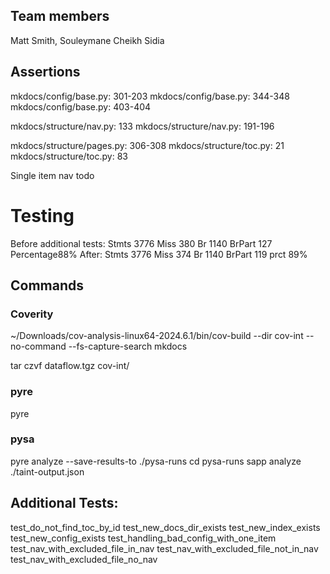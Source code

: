 ## Team members

Matt Smith, Souleymane Cheikh Sidia

## Assertions

mkdocs/config/base.py: 301-203
mkdocs/config/base.py: 344-348
mkdocs/config/base.py: 403-404

mkdocs/structure/nav.py: 133
mkdocs/structure/nav.py: 191-196

mkdocs/structure/pages.py: 306-308
mkdocs/structure/toc.py: 21
mkdocs/structure/toc.py: 83

Single item nav todo

# Testing

Before additional tests: Stmts 3776    Miss 380   Br 1140    BrPart 127    Percentage88%
After:  Stmts 3776    Miss 374   Br 1140    BrPart 119    prct 89%

## Commands

### Coverity

~/Downloads/cov-analysis-linux64-2024.6.1/bin/cov-build --dir cov-int --no-command --fs-capture-search mkdocs

tar czvf dataflow.tgz cov-int/

### pyre
pyre

### pysa
pyre analyze --save-results-to ./pysa-runs
cd pysa-runs
sapp analyze ./taint-output.json


## Additional Tests:

test_do_not_find_toc_by_id
test_new_docs_dir_exists
test_new_index_exists
test_new_config_exists
test_handling_bad_config_with_one_item
test_nav_with_excluded_file_in_nav
test_nav_with_excluded_file_not_in_nav
test_nav_with_excluded_file_no_nav
